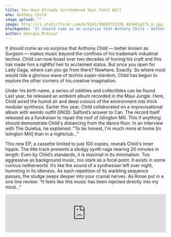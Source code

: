 ```yaml
---
title: You Have Already Surrendered Your Total Will
who: Anthony Child
image_upload: ""
image: http://c1.staticflickr.com/6/5342/30063723376_4b5e01a1f2_b.jpg
blockquote: 'It should come as no surprise that Anthony Child — better known as Surgeon — makes music beyond the confines of his trademark industrial techno. Child can now boast over two decades of honing his craft for the dance floor and this has made him a rightful heir to acclaimed status. But once you open for Lady Gaga, where can you go from there? Nowhere. Exactly. So where most would ride a glorious wave of techno super-stardom, Child has begun to explore the other corners of his creative imagination. '
author: Georgie_McVicar
---
```

It should come as no surprise that Anthony Child — better known as Surgeon — makes music beyond the confines of his trademark industrial techno. Child can now boast over two decades of honing his craft and this has made him a rightful heir to acclaimed status. But once you open for Lady Gaga, where can you go from there? Nowhere. Exactly. So where most would ride a glorious wave of techno super-stardom, Child has begun to explore the other corners of his creative imagination. 

Under his birth name, a series of oddities and collectibles can be found. Last year, he released an ambient album recorded in the Maui Jungle. Here, Child wired the humid air and deep colours of the environment into thick modular synthesis. Earlier this year, Child collaborated on a improvisational album with weirdo outfit GNOD: Salford’s answer to Can. The record itself released as a fundraiser to repair the roof of Islington Mill. This if anything should demonstrate Child's distancing from the dance floor. In an interview with The Quietus, he explained: "To be honest, I'm much more at home [in Islington Mill] than in a nightclub..."

This new EP, a cassette limited to just 100 copies, reveals Child's inner hippie. The title track presents a stodgy synth raga nearing 20 minutes in length. Even by Child’s standards, it is maximal in its minimalism. Too aggressive as background music, too stark as a focal point. It exists in some curious netherworld. It’s like the sound of a synthesiser left over night, humming in its idleness. As each repetition of its warbling sequence passes, the sludge seeps deeper into your cranial nerves. As Rrose put in a one line review: “It feels like this music has been injected directly into my mind..."

<iframe style="border: 0; width: 100%; height: 120px;" src="https://bandcamp.com/EmbeddedPlayer/album=3457348785/size=large/bgcol=ffffff/linkcol=333333/tracklist=false/artwork=small/transparent=true/" seamless><a href="http://frequencydomain.bandcamp.com/album/you-have-already-surrendered-your-total-will">You Have Already Surrendered Your Total Will by Anthony Child</a></iframe>